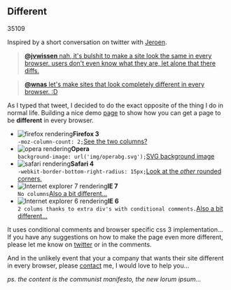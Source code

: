 <article><h2>Different</h2><time><span class="day">3</span><span class="month">5</span><span class="year">109</span></time><p>Inspired by a short conversation on twitter with <a href="http://twitter.com/jwissen">Jeroen</a>. </p><blockquote cite="wnas"><p><a href="http://twitter.com/wnas/statuses/2205078710"><strong>@jvwissen</strong> nah, it's bulshit to make a site look the same in every browser. users don't even know what they are, let alone that there diffs.</a></p></blockquote><blockquote cite="jwissen"><p><a href="#"><strong>@wnas</strong> let's make sites that look completely different in every browser. :D</a></p></blockquote><p>As I typed that tweet, I decided to do the exact opposite of the thing I do in normal life. Building a nice demo <a href="http://wnas.nl/files/different/different.html">page</a> to show how you can get a page to be <strong>different</strong> in every browser.</p><ul class="imglist"><li><img src="http://wnas.nl/files/different/img/diff-ff-s.gif" alt="firefox rendering" ><strong>Firefox 3</strong><br><code>-moz-column-count: 2;</code><a href="http://wnas.nl/files/different/img/diff-ff.gif">See the two columns?</a></li><li><img src="http://wnas.nl/files/different/img/diff-op-s.gif" alt="opera rendering" ><strong>Opera</strong><br><code>background-image: url('img/operabg.svg');</code><a href="http://wnas.nl/files/different/img/diff-op.gif">SVG background image</a></li><li><img src="http://wnas.nl/files/different/img/diff-saf-s.gif" alt="safari rendering" ><strong>Safari 4</strong><br><code>-webkit-border-bottom-right-radius: 15px;</code><a href="http://wnas.nl/files/different/img/diff-saf.gif">Look at the <em>other</em> rounded corners.</a></li><li><img src="http://wnas.nl/files/different/img/diff-ie7-s.gif" alt="Internet explorer 7 rendering" ><strong>IE 7</strong><br><code>No columns</code><a href="http://wnas.nl/files/different/img/diff-ie7.gif">Also a bit different...</a></li><li><img src="http://wnas.nl/files/different/img/diff-ie6-s.gif" alt="Internet explorer 6 rendering" ><strong>IE 6</strong><br><code>2 colums thanks to extra div's with conditional comments.</code><a href="http://wnas.nl/files/different/img/diff-ie6.gif">Also a bit different...</a></li></ul><p>It uses conditional comments and browser specific css 3 implementation... If you have any suggestions on how to make the page even more different, please let me know on <a href="http://twitter.com/wnas">twitter</a> or in the comments.</p><p>And in the unlikely event that your a company that wants their site different in every browser, please <a href="http://wnas.nl/contact">contact</a> me, I would love to help you...</p><p><em>ps. the content is the communist manifesto, the new lorum ipsum...</em></p>		</article>